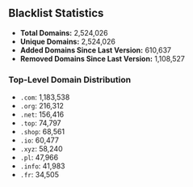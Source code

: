 ## Blacklist Statistics

- **Total Domains:** 2,524,026
- **Unique Domains:** 2,524,026
- **Added Domains Since Last Version:** 610,637
- **Removed Domains Since Last Version:** 1,108,527

### Top-Level Domain Distribution

-  `.com`: 1,183,538
-  `.org`: 216,312
-  `.net`: 156,416
-  `.top`: 74,797
-  `.shop`: 68,561
-  `.io`: 60,477
-  `.xyz`: 58,240
-  `.pl`: 47,966
-  `.info`: 41,983
-  `.fr`: 34,505
